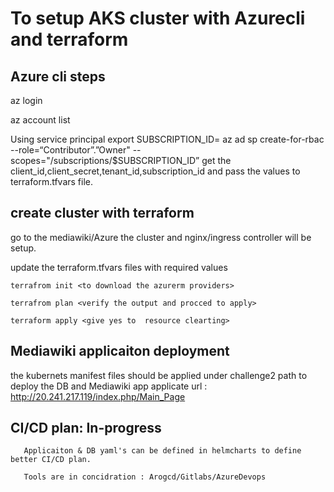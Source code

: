 # To setup AKS cluster with Azurecli and terraform

## Azure cli steps 
az login

az account list

Using service principal
export SUBSCRIPTION_ID=<your azure subscription id>
az ad sp create-for-rbac --role=“Contributor”.”Owner" --scopes="/subscriptions/$SUBSCRIPTION_ID”
get the 
    client_id,client_secret,tenant_id,subscription_id and pass the values to terraform.tfvars file.

## create cluster with terraform 
   go to the mediawiki/Azure the cluster and nginx/ingress controller will be setup.
    
   update the terraform.tfvars files with required values
   
    terrafrom init <to download the azurerm providers>
   
    terrafrom plan <verify the output and procced to apply>
   
    terraform apply <give yes to  resource clearting>

## Mediawiki applicaiton deployment 
  
   the kubernets manifest files should be applied under challenge2 path to deploy the DB and Mediawiki app
   applicate url : http://20.241.217.119/index.php/Main_Page
   
## CI/CD plan: In-progress

       Applicaiton & DB yaml's can be defined in helmcharts to define better CI/CD plan. 
       
       Tools are in concidration : Arogcd/Gitlabs/AzureDevops
   
            
